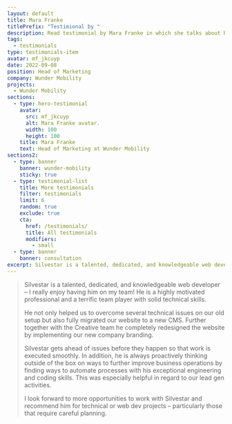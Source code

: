 ```yaml
---
layout: default
title: Mara Franke
titlePrefix: "Testimional by "
description: Read testimonial by Mara Franke in which she talks about her positive experience in working with Silvestar Bistrović.
tags:
  - testimonials
type: testimonials-item
avatar: mf_jkcuyp
date: 2022-09-08
position: Head of Marketing
company: Wunder Mobility
projects:
  - Wunder Mobility
sections:
  - type: hero-testimonial
    avatar:
      src: mf_jkcuyp
      alt: Mara Franke avatar.
      width: 100
      height: 100
    title: Mara Franke
    text: Head of Marketing at Wunder Mobility
sections2:
  - type: banner
    banner: wunder-mobility
    sticky: true
  - type: testimonial-list
    title: More testimonials
    filter: testimonials
    limit: 6
    random: true
    exclude: true
    cta:
      href: /testimonials/
      title: All testimonials
      modifiers:
        - small
  - type: banner
    banner: consultation
excerpt: Silvestar is a talented, dedicated, and knowledgeable web developer...
---
```


> Silvestar is a talented, dedicated, and knowledgeable web developer – I really enjoy having him on my team! He is a highly motivated professional and a terrific team player with solid technical skills.
>
> He not only helped us to overcome several technical issues on our old setup but also fully migrated our website to a new CMS. Further together with the Creative team he completely redesigned the website by implementing our new company branding.
>
> Silvestar gets ahead of issues before they happen so that work is executed smoothly. In addition, he is always proactively thinking outside of the box on ways to further improve business operations by finding ways to automate processes with his exceptional engineering and coding skills. This was especially helpful in regard to our lead gen activities.
>
> I look forward to more opportunities to work with Silvestar and recommend him for technical or web dev projects – particularly those that require careful planning.

